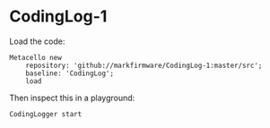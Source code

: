 # CodingLog-1

Load the code:

    Metacello new
        repository: 'github://markfirmware/CodingLog-1:master/src';
        baseline: 'CodingLog';
        load

Then inspect this in a playground:

    CodingLogger start
